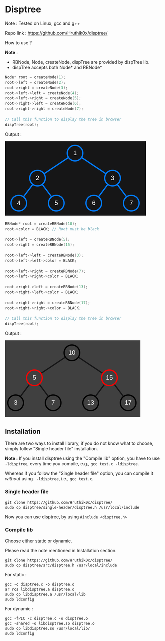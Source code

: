 # Disptree
Note : Tested on Linux, gcc and g++

Repo link : https://github.com/Hruthik0x/disptree/

How to use ? 

**Note** : 
- RBNode, Node, createNode, dispTree are provided by dispTree lib.
- dispTree accepts both Node* and RBNode*

```C++
Node* root = createNode(1);
root->left = createNode(2);
root->right = createNode(3);
root->left->left = createNode(4);
root->left->right = createNode(5);
root->right->left = createNode(6);
root->right->right = createNode(7);

// Call this function to display the tree in browser
dispTree(root);
```

Output : 


![](./images/normal_tree.png)


```C++
RBNode* root = createRBNode(10);
root->color = BLACK; // Root must be black

root->left = createRBNode(5);
root->right = createRBNode(15);

root->left->left = createRBNode(3);
root->left->left->color = BLACK;

root->left->right = createRBNode(7);
root->left->right->color = BLACK;

root->right->left = createRBNode(13);
root->right->left->color = BLACK;

root->right->right = createRBNode(17);
root->right->right->color = BLACK;

// Call this function to display the tree in browser
dispTree(root);
```

Output : 

![](./images/RB_tree.png)

## Installation
There are two ways to install library, if you do not know what to choose, simply follow "Single header file" installation.


**Note :** 
If you install disptree using the "Compile lib" option, you have to use ` -ldisptree`, every time you compile, e.g., `gcc test.c -ldisptree`.

Whereas if you follow the "Single header file" option, you can compile it *without* using ` -ldisptree`, i.e., `gcc test.c`.

### Single header file 
 
```
git clone https://github.com/Hruthik0x/disptree/
sudo cp disptree/single-header/disptree.h /usr/local/include
```

Now you can use disptree, by using `#include <disptree.h>` 

### Compile lib
Choose either static or dynamic.

Please read the note mentioned in Installation section.

```
git clone https://github.com/Hruthik0x/disptree/
sudo cp disptree/src/disptree.h /usr/local/include
```

For static : 
```
gcc -c disptree.c -o disptree.o
ar rcs libdisptree.a disptree.o
sudo cp libdisptree.a /usr/local/lib
sudo ldconfig
```

For dynamic : 
```
gcc -fPIC -c disptree.c -o disptree.o
gcc -shared -o libdisptree.so disptree.o
sudo cp libdisptree.so /usr/local/lib/
sudo ldconfig
```
